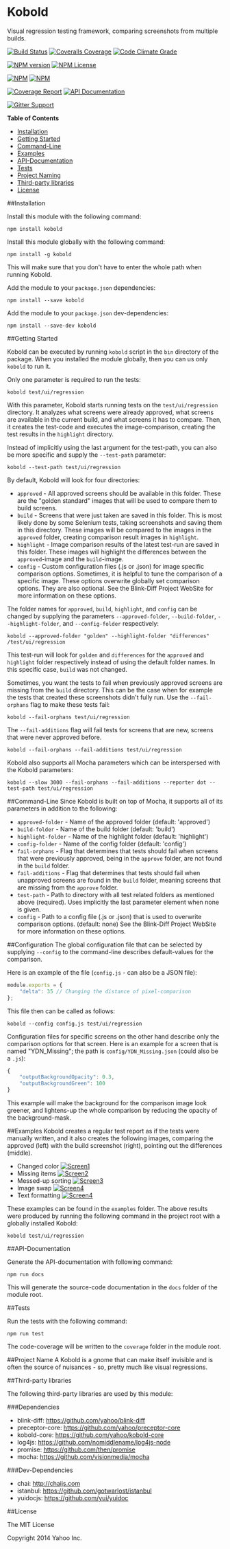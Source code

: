 Kobold
======

Visual regression testing framework, comparing screenshots from multiple builds.

[![Build Status](https://img.shields.io/travis/yahoo/kobold.svg)](http://travis-ci.org/yahoo/kobold)
[![Coveralls Coverage](https://img.shields.io/coveralls/yahoo/kobold.svg)](https://coveralls.io/r/yahoo/kobold)
[![Code Climate Grade](https://img.shields.io/codeclimate/github/yahoo/kobold.svg)](https://codeclimate.com/github/yahoo/kobold)

[![NPM version](https://badge.fury.io/js/kobold.svg)](https://www.npmjs.com/package/kobold)
[![NPM License](https://img.shields.io/npm/l/kobold.svg)](https://www.npmjs.com/package/kobold)

[![NPM](https://nodei.co/npm/kobold.png?downloads=true&stars=true)](https://www.npmjs.com/package/kobold)
[![NPM](https://nodei.co/npm-dl/kobold.png?months=3&height=2)](https://www.npmjs.com/package/kobold)

[![Coverage Report](https://img.shields.io/badge/Coverage_Report-Available-blue.svg)](http://yahoo.github.io/kobold/coverage/lcov-report/)
[![API Documentation](https://img.shields.io/badge/API_Documentation-Available-blue.svg)](http://yahoo.github.io/kobold/docs/)

[![Gitter Support](https://img.shields.io/badge/Support-Gitter_IM-yellow.svg)](https://gitter.im/preceptorjs/support)

**Table of Contents**
* [Installation](#installation)
* [Getting Started](#getting-started)
* [Command-Line](#command-line)
* [Examples](#examples)
* [API-Documentation](#api-documentation)
* [Tests](#tests)
* [Project Naming](#project-name)
* [Third-party libraries](#third-party-libraries)
* [License](#license)


##Installation

Install this module with the following command:
```shell
npm install kobold
```

Install this module globally with the following command:
```shell
npm install -g kobold
```
This will make sure that you don't have to enter the whole path when running Kobold.


Add the module to your ```package.json``` dependencies:
```shell
npm install --save kobold
```
Add the module to your ```package.json``` dev-dependencies:
```shell
npm install --save-dev kobold
```

##Getting Started

Kobold can be executed by running ```kobold``` script in the ```bin``` directory of the package. When you installed the module globally, then you can us only ```kobold``` to run it.

Only one parameter is required to run the tests:

```shell
kobold test/ui/regression
```

With this parameter, Kobold starts running tests on the ```test/ui/regression``` directory. It analyzes what screens were already approved, what screens are available in the current build, and what screens it has to compare. Then, it creates the test-code and executes the image-comparison, creating the test results in the ```highlight``` directory.

Instead of implicitly using the last argument for the test-path, you can also be more specific and supply the ```--test-path``` parameter:
```shell
kobold --test-path test/ui/regression
```

By default, Kobold will look for four directories:

* ```approved``` - All approved screens should be available in this folder. These are the "golden standard" images that will be used to compare them to build screens.
* ```build``` - Screens that were just taken are saved in this folder. This is most likely done by some Selenium tests, taking screenshots and saving them in this directory. These images will be compared to the images in the ```approved``` folder, creating comparison result images in ```highlight```.
* ```highlight``` - Image comparison results of the latest test-run are saved in this folder. These images will highlight the differences between the ```approved```-image and the ```build```-image.
* ```config``` - Custom configuration files (.js or .json) for image specific comparison options. Sometimes, it is helpful to tune the comparison of a specific image. These options overwrite globally set comparison options. They are also optional. See the Blink-Diff Project WebSite for more information on these options.

The folder names for ```approved```, ```build```, ```highlight```, and ```config``` can be changed by supplying the parameters ```--approved-folder```, ```--build-folder```, ```--highlight-folder```, and ```--config-folder``` respectively:
 
```shell
kobold --approved-folder "golden" --highlight-folder "differences" /test/ui/regression
```
This test-run will look for ```golden``` and ```differences``` for the ```approved``` and ```highlight``` folder respectively instead of using the default folder names. In this specific case, ```build``` was not changed.

Sometimes, you want the tests to fail when previously approved screens are missing from the ```build``` directory. This can be the case when for example the tests that created these screenshots didn't fully run. Use the ```--fail-orphans``` flag to make these tests fail:
```shell
kobold --fail-orphans test/ui/regression
```

The ```--fail-additions``` flag will fail tests for screens that are new, screens that were never approved before.
```shell
kobold --fail-orphans --fail-additions test/ui/regression
```

Kobold also supports all Mocha parameters which can be interspersed with the Kobold parameters:
```shell
kobold --slow 3000 --fail-orphans --fail-additions --reporter dot --test-path test/ui/regression
```

##Command-Line
Since Kobold is built on top of Mocha, it supports all of its parameters in addition to the following:
* ```approved-folder``` - Name of the approved folder (default: 'approved')
* ```build-folder``` - Name of the build folder (default: 'build')
* ```highlight-folder``` - Name of the highlight folder (default: 'highlight')
* ```config-folder``` - Name of the config folder (default: 'config')
* ```fail-orphans``` - Flag that determines that tests should fail when screens that were previously approved, being in the ```approve``` folder, are not found in the ```build``` folder.
* ```fail-additions``` - Flag that determines that tests should fail when unapproved screens are found in the ```build``` folder, meaning screens that are missing from the ```approve``` folder.
* ```test-path``` - Path to directory with all test related folders as mentioned above (required). Uses implicitly the last parameter element when none is given.
* ```config``` - Path to a config file (.js or .json) that is used to overwrite comparison options. (default: none) See the Blink-Diff Project WebSite for more information on these options.

##Configuration
The global configuration file that can be selected by supplying ```--config``` to the command-line describes default-values for the comparison. 

Here is an example of the file (```config.js``` - can also be a JSON file):
```javascript
module.exports = {
	"delta": 35 // Changing the distance of pixel-comparison
};
```

This file then can be called as follows:
```shell
kobold --config config.js test/ui/regression
```

Configuration files for specific screens on the other hand describe only the comparison options for that screen. 
Here is an example for a screen that is named "YDN_Missing"; the path is ```config/YDN_Missing.json``` (could also be a ```.js```):
```javascript
{
	"outputBackgroundOpacity": 0.3,
	"outputBackgroundGreen": 100
}
```
This example will make the background for the comparison image look greener, and lightens-up the whole comparison by reducing the opacity of the background-mask.

##Examples
Kobold creates a regular test report as if the tests were manually written, and it also creates the following images, comparing the approved (left) with the build screenshot (right), pointing out the differences (middle).
* Changed color [![Screen1](https://raw.githubusercontent.com/yahoo/kobold/master/images/YDN_Color.png)](https://raw.githubusercontent.com/yahoo/kobold/master/examples/highlight/YDN_Color.png)
* Missing items [![Screen2](https://raw.githubusercontent.com/yahoo/kobold/master/images/YDN_Missing.png)](https://raw.githubusercontent.com/yahoo/kobold/master/examples/highlight/YDN_Missing.png)
* Messed-up sorting [![Screen3](https://raw.githubusercontent.com/yahoo/kobold/master/images/YDN_Sort.png)](https://raw.githubusercontent.com/yahoo/kobold/master/examples/highlight/YDN_Sort.png)
* Image swap [![Screen4](https://raw.githubusercontent.com/yahoo/kobold/master/images/YDN_Swap.png)](https://raw.githubusercontent.com/yahoo/kobold/master/examples/highlight/YDN_Swap.png)
* Text formatting [![Screen4](https://raw.githubusercontent.com/yahoo/kobold/master/images/YDN_Upper.png)](https://raw.githubusercontent.com/yahoo/kobold/master/examples/highlight/YDN_Upper.png)

These examples can be found in the ```examples``` folder. The above results were produced by running the following command in the project root with a globally installed Kobold:

```shell
kobold test/ui/regression
```

##API-Documentation

Generate the API-documentation with following command:
```shell
npm run docs
```
This will generate the source-code documentation in the ```docs``` folder of the module root.

##Tests

Run the tests with the following command:
```shell
npm run test
```
The code-coverage will be written to the ```coverage``` folder in the module root.

##Project Name
A Kobold is a gnome that can make itself invisible and is often the source of nuisances - so, pretty much like visual regressions.

##Third-party libraries

The following third-party libraries are used by this module:

###Dependencies
* blink-diff: https://github.com/yahoo/blink-diff
* preceptor-core: https://github.com/yahoo/preceptor-core
* kobold-core: https://github.com/yahoo/kobold-core
* log4js: https://github.com/nomiddlename/log4js-node
* promise: https://github.com/then/promise
* mocha: https://github.com/visionmedia/mocha

###Dev-Dependencies
* chai: http://chaijs.com
* istanbul: https://github.com/gotwarlost/istanbul
* yuidocjs: https://github.com/yui/yuidoc

##License

The MIT License

Copyright 2014 Yahoo Inc.

